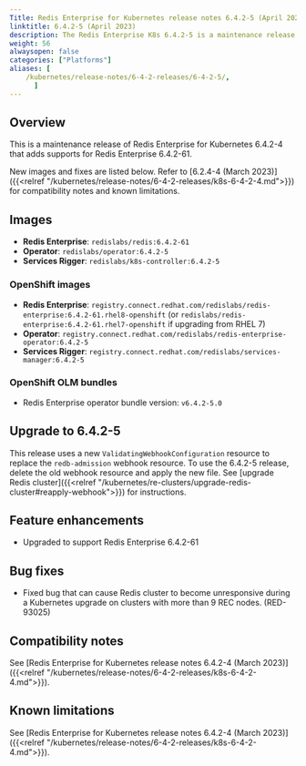 ```yaml
---
Title: Redis Enterprise for Kubernetes release notes 6.4.2-5 (April 2023)
linktitle: 6.4.2-5 (April 2023)
description: The Redis Enterprise K8s 6.4.2-5 is a maintenance release for version 6.4.2-4.
weight: 56
alwaysopen: false
categories: ["Platforms"]
aliases: [ 
    /kubernetes/release-notes/6-4-2-releases/6-4-2-5/,
      ]
---
```

## Overview

This is a maintenance release of Redis Enterprise for Kubernetes 6.4.2-4 that adds supports for Redis Enterprise 6.4.2-61.

New images and fixes are listed below. Refer to [6.2.4-4 (March 2023)]({{<relref "/kubernetes/release-notes/6-4-2-releases/k8s-6-4-2-4.md">}}) for compatibility notes and known limitations.

## Images

* **Redis Enterprise**: `redislabs/redis:6.4.2-61`
* **Operator**: `redislabs/operator:6.4.2-5`
* **Services Rigger**: `redislabs/k8s-controller:6.4.2-5`

### OpenShift images

* **Redis Enterprise**: `registry.connect.redhat.com/redislabs/redis-enterprise:6.4.2-61.rhel8-openshift`
    (or `redislabs/redis-enterprise:6.4.2-61.rhel7-openshift` if upgrading from RHEL 7)
* **Operator**: `registry.connect.redhat.com/redislabs/redis-enterprise-operator:6.4.2-5`
* **Services Rigger**: `registry.connect.redhat.com/redislabs/services-manager:6.4.2-5`

### OpenShift OLM bundles

* Redis Enterprise operator bundle version: `v6.4.2-5.0`

## Upgrade to 6.4.2-5

This release uses a new `ValidatingWebhookConfiguration` resource to replace the `redb-admission` webhook resource. To use the 6.4.2-5 release, delete the old webhook resource and apply the new file. See [upgrade Redis cluster]({{<relref "/kubernetes/re-clusters/upgrade-redis-cluster#reapply-webhook">}}) for instructions.

## Feature enhancements

* Upgraded to support Redis Enterprise 6.4.2-61

## Bug fixes

* Fixed bug that can cause Redis cluster to become unresponsive during a Kubernetes upgrade on clusters with more than 9 REC nodes. (RED-93025)

## Compatibility notes

See [Redis Enterprise for Kubernetes release notes 6.4.2-4 (March 2023)]({{<relref "/kubernetes/release-notes/6-4-2-releases/k8s-6-4-2-4.md">}}).

## Known limitations

See [Redis Enterprise for Kubernetes release notes 6.4.2-4 (March 2023)]({{<relref "/kubernetes/release-notes/6-4-2-releases/k8s-6-4-2-4.md">}}).
